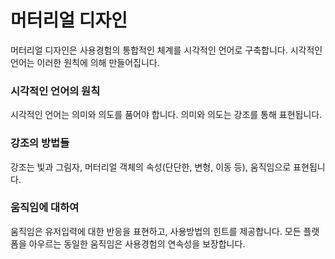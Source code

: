 # 머터리얼 디자인
머터리얼 디자인은 사용경험의 통합적인 체계를 시각적인 언어로 구축합니다. 시각적인 언어는 이러한 원칙에 의해 만들어집니다.
<br>

### 시각적인 언어의 원칙
시각적인 언어는 의미와 의도를 품어야 합니다. 의미와 의도는 강조를 통해 표현됩니다.
<br>

### 강조의 방법들
강조는 빛과 그림자, 머터리얼 객체의 속성(단단한, 변형, 이동 등), 움직임으로 표현됩니다.
<br>

### 움직임에 대하여
움직임은 유저입력에 대한 반응을 표현하고, 사용방법의 힌트를 제공합니다. 모든 플랫폼을 아우르는 동일한 움직임은 사용경험의 연속성을 보장합니다.
